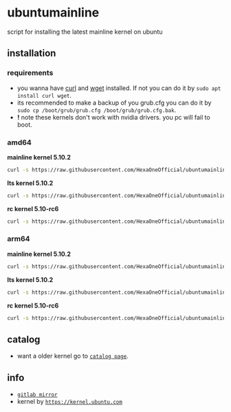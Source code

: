 # ubuntumainline
script for installing the latest mainline kernel on ubuntu 

## installation

### requirements

- you wanna have [curl](https://curl.haxx.se/) and [wget](https://www.gnu.org/software/wget/) installed. If not you can do it by `sudo apt install curl wget`.
- its recommended to make a backup of you grub.cfg you can do it by `sudo cp /boot/grub/grub.cfg /boot/grub/grub.cfg.bak`.
- **!** note these kernels don't work with nvidia drivers. you pc will fail to boot.

### amd64

**mainline kernel 5.10.2**

```bash
curl -s https://raw.githubusercontent.com/HexaOneOfficial/ubuntumainline/main/amd64.sh | sh
```
**lts kernel 5.10.2**
```bash
curl -s https://raw.githubusercontent.com/HexaOneOfficial/ubuntumainline/main/amd64LTS.sh | sh
```

**rc kernel 5.10-rc6**
```bash
curl -s https://raw.githubusercontent.com/HexaOneOfficial/ubuntumainline/main/amd64RC.sh | sh
```

### arm64

**mainline kernel 5.10.2**
```bash
curl -s https://raw.githubusercontent.com/HexaOneOfficial/ubuntumainline/main/arm64.sh | sh
```

**lts kernel 5.10.2**
```bash
curl -s https://raw.githubusercontent.com/HexaOneOfficial/ubuntumainline/main/arm64LTS.sh | sh
```

**rc kernel 5.10-rc6**
```bash
curl -s https://raw.githubusercontent.com/HexaOneOfficial/ubuntumainline/main/arm64RC.sh | sh
```

## catalog

- want a older kernel go to [`catalog page`](../catalog/README.md).

## info

- [`gitlab mirror`](https://gitlab.com/HexaOneOfficial/ubuntumainline)
- kernel by [`https://kernel.ubuntu.com`](https://kernel.ubuntu.com/)
